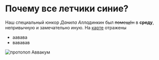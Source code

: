 # Почему все летчики синие?
Наш специальный юнкор *Данила Алладинкин* был ~~помещён~~ в **среду**, непривычную и замечательно иную. 
На [карте](https://github.com/buendia77/geotest/blob/master/map.geojson) отражены 
* аавава
* вававав

![протопоп Аввакум](http://history.syktnet.ru/01/05/img/002.jpg) 
